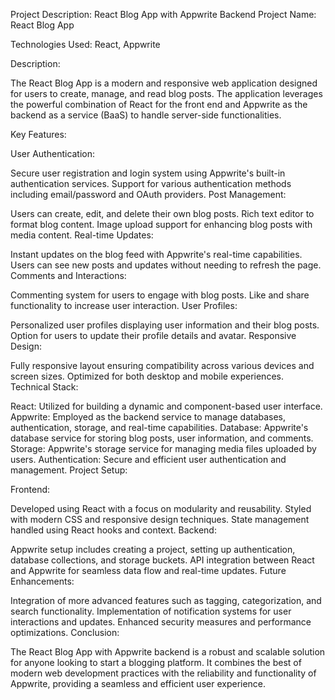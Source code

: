 Project Description: React Blog App with Appwrite Backend
Project Name: React Blog App

Technologies Used: React, Appwrite

Description:

The React Blog App is a modern and responsive web application designed for users to create, manage, and read blog posts. The application leverages the powerful combination of React for the front end and Appwrite as the backend as a service (BaaS) to handle server-side functionalities.

Key Features:

User Authentication:

Secure user registration and login system using Appwrite's built-in authentication services.
Support for various authentication methods including email/password and OAuth providers.
Post Management:

Users can create, edit, and delete their own blog posts.
Rich text editor to format blog content.
Image upload support for enhancing blog posts with media content.
Real-time Updates:

Instant updates on the blog feed with Appwrite's real-time capabilities.
Users can see new posts and updates without needing to refresh the page.
Comments and Interactions:

Commenting system for users to engage with blog posts.
Like and share functionality to increase user interaction.
User Profiles:

Personalized user profiles displaying user information and their blog posts.
Option for users to update their profile details and avatar.
Responsive Design:

Fully responsive layout ensuring compatibility across various devices and screen sizes.
Optimized for both desktop and mobile experiences.
Technical Stack:

React: Utilized for building a dynamic and component-based user interface.
Appwrite: Employed as the backend service to manage databases, authentication, storage, and real-time capabilities.
Database: Appwrite's database service for storing blog posts, user information, and comments.
Storage: Appwrite's storage service for managing media files uploaded by users.
Authentication: Secure and efficient user authentication and management.
Project Setup:

Frontend:

Developed using React with a focus on modularity and reusability.
Styled with modern CSS and responsive design techniques.
State management handled using React hooks and context.
Backend:

Appwrite setup includes creating a project, setting up authentication, database collections, and storage buckets.
API integration between React and Appwrite for seamless data flow and real-time updates.
Future Enhancements:

Integration of more advanced features such as tagging, categorization, and search functionality.
Implementation of notification systems for user interactions and updates.
Enhanced security measures and performance optimizations.
Conclusion:

The React Blog App with Appwrite backend is a robust and scalable solution for anyone looking to start a blogging platform. It combines the best of modern web development practices with the reliability and functionality of Appwrite, providing a seamless and efficient user experience.
